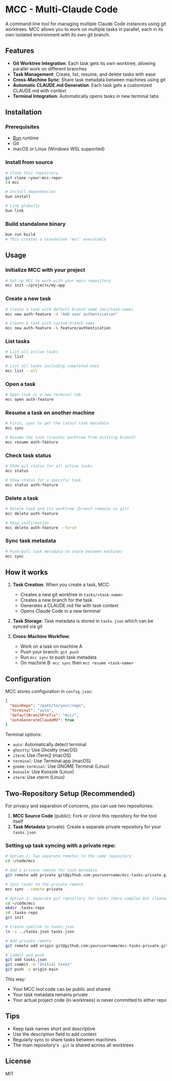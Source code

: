 # MCC - Multi-Claude Code

A command-line tool for managing multiple Claude Code instances using git worktrees. MCC allows you to work on multiple tasks in parallel, each in its own isolated environment with its own git branch.

## Features

- **Git Worktree Integration**: Each task gets its own worktree, allowing parallel work on different branches
- **Task Management**: Create, list, resume, and delete tasks with ease
- **Cross-Machine Sync**: Share task metadata between machines using git
- **Automatic CLAUDE.md Generation**: Each task gets a customized CLAUDE.md with context
- **Terminal Integration**: Automatically opens tasks in new terminal tabs

## Installation

### Prerequisites

- [Bun](https://bun.sh) runtime
- Git
- macOS or Linux (Windows WSL supported)

### Install from source

```bash
# Clone this repository
git clone <your-mcc-repo>
cd mcc

# Install dependencies
bun install

# Link globally
bun link
```

### Build standalone binary

```bash
bun run build
# This creates a standalone 'mcc' executable
```

## Usage

### Initialize MCC with your project

```bash
# Set up MCC to work with your main repository
mcc init ~/projects/my-app
```

### Create a new task

```bash
# Create a task with default branch name (mcc/task-name)
mcc new auth-feature -d "Add user authentication"

# Create a task with custom branch name
mcc new auth-feature -b feature/authentication
```

### List tasks

```bash
# List all active tasks
mcc list

# List all tasks including completed ones
mcc list --all
```

### Open a task

```bash
# Open task in a new terminal tab
mcc open auth-feature
```

### Resume a task on another machine

```bash
# First, sync to get the latest task metadata
mcc sync

# Resume the task (creates worktree from existing branch)
mcc resume auth-feature
```

### Check task status

```bash
# Show git status for all active tasks
mcc status

# Show status for a specific task
mcc status auth-feature
```

### Delete a task

```bash
# Delete task and its worktree (branch remains in git)
mcc delete auth-feature

# Skip confirmation
mcc delete auth-feature --force
```

### Sync task metadata

```bash
# Push/pull task metadata to share between machines
mcc sync
```

## How it works

1. **Task Creation**: When you create a task, MCC:
   - Creates a new git worktree in `tasks/<task-name>`
   - Creates a new branch for the task
   - Generates a CLAUDE.md file with task context
   - Opens Claude Code in a new terminal

2. **Task Storage**: Task metadata is stored in `tasks.json` which can be synced via git

3. **Cross-Machine Workflow**:
   - Work on a task on machine A
   - Push your branch: `git push`
   - Run `mcc sync` to push task metadata
   - On machine B: `mcc sync` then `mcc resume <task-name>`

## Configuration

MCC stores configuration in `config.json`:

```json
{
  "mainRepo": "/path/to/your/repo",
  "terminal": "auto",
  "defaultBranchPrefix": "mcc/",
  "autoGenerateClaudeMd": true
}
```

Terminal options:
- `auto`: Automatically detect terminal
- `ghostty`: Use Ghostty (macOS)
- `iterm`: Use iTerm2 (macOS)
- `terminal`: Use Terminal.app (macOS)
- `gnome-terminal`: Use GNOME Terminal (Linux)
- `konsole`: Use Konsole (Linux)
- `xterm`: Use xterm (Linux)

## Two-Repository Setup (Recommended)

For privacy and separation of concerns, you can use two repositories:

1. **MCC Source Code** (public): Fork or clone this repository for the tool itself
2. **Task Metadata** (private): Create a separate private repository for your `tasks.json`

### Setting up task syncing with a private repo:

```bash
# Option 1: Two separate remotes in the same repository
cd ~/code/mcc

# Add a private remote for task metadata
git remote add private git@github.com:yourusername/mcc-tasks-private.git

# Sync tasks to the private remote
mcc sync --remote private

# Option 2: Separate git repository for tasks (more complex but cleaner)
cd ~/code/mcc
mkdir .tasks-repo
cd .tasks-repo
git init

# Create symlink to tasks.json
ln -s ../tasks.json tasks.json

# Add private remote
git remote add origin git@github.com:yourusername/mcc-tasks-private.git

# Commit and push
git add tasks.json
git commit -m "Initial tasks"
git push -u origin main
```

This way:
- Your MCC tool code can be public and shared
- Your task metadata remains private
- Your actual project code (in worktrees) is never committed to either repo

## Tips

- Keep task names short and descriptive
- Use the description field to add context
- Regularly sync to share tasks between machines
- The main repository's `.git` is shared across all worktrees

## License

MIT